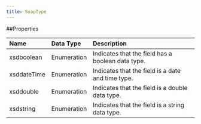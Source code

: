 ```yaml
---
title: SoapType
---
```

##Properties
<table class="table table-hover"> <thead align="left"><tr><th>Name</th><th>Data Type</th><th>Description</th></tr></thead> <tbody>
<tr><td>xsdboolean</td><td>Enumeration</td><td>Indicates that the field has a boolean data type.</td></tr>
<tr><td>xsddateTime</td><td>Enumeration</td><td>Indicates that the field is a date and time type.</td></tr>
<tr><td>xsddouble</td><td>Enumeration</td><td>Indicates that the field is a double data type.</td></tr>
<tr><td>xsdstring</td><td>Enumeration</td><td>Indicates that the field is a string data type.</td></tr></tbody></table>
